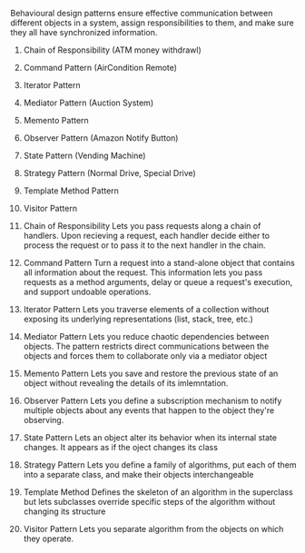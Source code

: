Behavioural design patterns ensure effective communication between different objects in a system, assign responsibilities to them, and make sure they all have synchronized information.



1. Chain of Responsibility (ATM money withdrawl)
2. Command Pattern           (AirCondition Remote)
3. Iterator Pattern
4. Mediator Pattern          (Auction System)
5. Memento Pattern
6. Observer Pattern          (Amazon Notify Button)
7. State Pattern             (Vending Machine)
8. Strategy Pattern          (Normal Drive, Special Drive)
9. Template Method Pattern
10. Visitor Pattern

1. Chain of Responsibility
    Lets you pass requests along a chain of handlers. Upon recieving a request, each handler
    decide either to process the request or to pass it to the next handler in the chain.

2. Command Pattern
    Turn a request into a stand-alone object that contains all information about the request.
    This information lets you pass requests as a method arguments, delay or queue a request's
    execution, and support undoable operations.

3. Iterator Pattern
    Lets you traverse elements of a collection without exposing its underlying representations
    (list, stack, tree, etc.)

4. Mediator Pattern
    Lets you reduce chaotic dependencies between objects. The pattern restricts direct 
    communications between the objects and forces them to collaborate only via a mediator object

5. Memento Pattern
    Lets you save and restore the previous state of an object without revealing the details of its imlemntation.

6. Observer Pattern
    Lets you define a subscription mechanism to notify multiple objects about any events that happen to the object they're observing.

7. State Pattern
    Lets an object alter its behavior when its internal state changes. It appears as if the oject changes its class

8. Strategy Pattern
    Lets you define a family of algorithms, put each of them into a separate class, and make their objects interchangeable

9. Template Method
    Defines the skeleton of an algorithm in the superclass but lets subclasses override specific steps of the algorithm without changing its structure

10. Visitor Pattern
    Lets you separate algorithm from the objects on which they operate.
